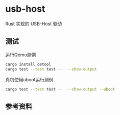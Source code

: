 # usb-host

Rust 实现的 USB-Host 驱动

## 测试

运行Qemu测例

```bash
cargo install ostool
cargo test --test test --  --show-output
```

真机使用uboot运行测例

```bash
cargo test --test test --  --show-output --uboot
```

## 参考资料
